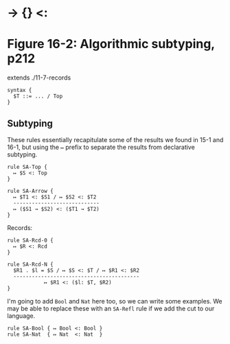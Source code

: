 # → {} <:
# Figure 16-2: Algorithmic subtyping, p212

extends ./11-7-records

    syntax {
      $T ::= ... / Top
    }


## Subtyping

These rules essentially recapitulate some of the results we found in 15-1 and
16-1, but using the `↦` prefix to separate the results from declarative
subtyping.

    rule SA-Top {
      ↦ $S <: Top
    }

    rule SA-Arrow {
      ↦ $T1 <: $S1 / ↦ $S2 <: $T2
      ----------------------------
      ↦ ($S1 → $S2) <: ($T1 → $T2)
    }

Records:

    rule SA-Rcd-0 {
      ↦ $R <: Rcd
    }

    rule SA-Rcd-N {
      $R1 . $l = $S / ↦ $S <: $T / ↦ $R1 <: $R2
      -----------------------------------------
                ↦ $R1 <: ($l: $T, $R2)
    }

I'm going to add `Bool` and `Nat` here too, so we can write some examples. We
may be able to replace these with an `SA-Refl` rule if we add the cut to our
language.

    rule SA-Bool { ↦ Bool <: Bool }
    rule SA-Nat  { ↦ Nat  <: Nat  }
